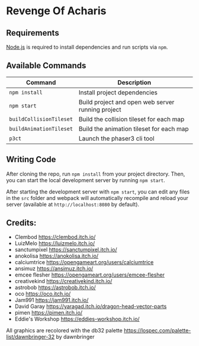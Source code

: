 # Revenge Of Acharis


## Requirements

[Node.js](https://nodejs.org) is required to install dependencies and run scripts via `npm`.

## Available Commands

| Command | Description |
|---------|-------------|
| `npm install` | Install project dependencies |
| `npm start` | Build project and open web server running project |
| `buildCollisionTileset` | Build the collision tileset for each map |
| `buildAnimationTileset` | Build the animation tileset for each map |
| `p3ct` | Launch the phaser3 cli tool |

## Writing Code

After cloning the repo, run `npm install` from your project directory. Then, you can start the local development
server by running `npm start`.

After starting the development server with `npm start`, you can edit any files in the `src` folder
and webpack will automatically recompile and reload your server (available at `http://localhost:8080`
by default).


## Credits:

- Clembod https://clembod.itch.io/
- LuizMelo https://luizmelo.itch.io/
- sanctumpixel https://sanctumpixel.itch.io/
- anokolisa https://anokolisa.itch.io/
- calciumtrice https://opengameart.org/users/calciumtrice
- ansimuz https://ansimuz.itch.io/
- emcee flesher https://opengameart.org/users/emcee-flesher
- creativekind https://creativekind.itch.io/
- astrobob https://astrobob.itch.io/
- oco https://oco.itch.io/
- Jam991 https://jam991.itch.io/
- David Garay https://yaragad.itch.io/dragon-head-vector-parts
- pimen https://pimen.itch.io/
- Eddie's Workshop https://eddies-workshop.itch.io/

All graphics are recolored with the db32 palette https://lospec.com/palette-list/dawnbringer-32 by dawnbringer